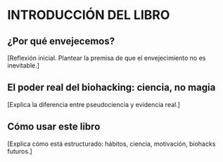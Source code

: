 # INTRODUCCIÓN DEL LIBRO

## ¿Por qué envejecemos?

[Reflexión inicial. Plantear la premisa de que el envejecimiento no es inevitable.]

## El poder real del biohacking: ciencia, no magia

[Explica la diferencia entre pseudociencia y evidencia real.]

## Cómo usar este libro

[Explica cómo está estructurado: hábitos, ciencia, motivación, biohacks futuros.]